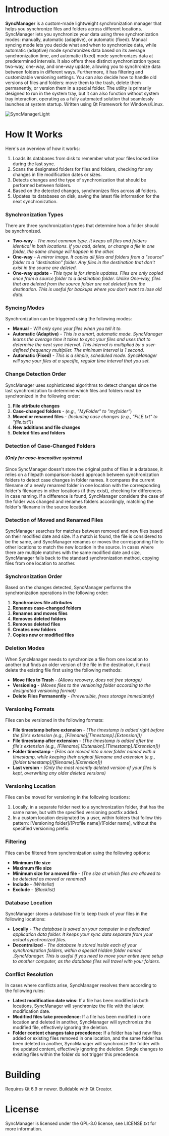 # Introduction

**SyncManager** is a custom-made lightweight synchronization manager that helps you synchronize files and folders across different locations. SyncManager lets you synchronize your data using three synchronization modes: manually, automatic (adaptive), or automatic (fixed). Manual syncing mode lets you decide what and when to synchronize data, while automatic (adaptive) mode synchronizes data based on its average synchronization time, and automatic (fixed) mode synchronizes data at predetermined intervals. It also offers three distinct synchronization types: two-way, one-way, and one-way update, allowing you to synchronize data between folders in different ways. Furthermore, it has filtering and customizable versioning settings. You can also decide how to handle old versions of files and folders: move them to the trash, delete them permanently, or version them in a special folder. The utility is primarily designed to run in the system tray, but it can also function without system tray interaction, operating as a fully automated solution that seamlessly launches at system startup. Written using Qt Framework for Windows/Linux.

![SyncManagerLight](https://github.com/user-attachments/assets/10558a09-0d79-4a14-9be5-627cf785b0f9)

# How It Works
Here's an overview of how it works:
1. Loads its databases from disk to remember what your files looked like during the last sync.
1. Scans the designated folders for files and folders, checking for any changes in file modification dates or sizes.
1. Detects changes and the type of synchronization that should be performed between folders.
1. Based on the detected changes, synchronizes files across all folders.
1. Updates its databases on disk, saving the latest file information for the next synchronization.
### Synchronization Types
There are three synchronization types that determine how a folder should be synchronized.
- **Two-way** - *The most common type. It keeps all files and folders identical in both locations. If you add, delete, or change a file in one folder, the same change will happen in the other.*
- **One-way** - *A mirror image. It copies all files and folders from a "source" folder to a "destination" folder. Any files in the destination that don't exist in the source are deleted.*
- **One-way update** - *This type is for simple updates. Files are only copied once from a source folder to a destination folder. Unlike One-way, files that are deleted from the source folder are not deleted from the destination. This is useful for backups where you don't want to lose old data.*
### Syncing Modes
Synchronization can be triggered using the following modes:
- **Manual** - *Will only sync your files when you tell it to.*
- **Automatic (Adaptive)** - *This is a smart, automatic mode. SyncManager learns the average time it takes to sync your files and uses that to determine the next sync interval. This interval is multiplied by a user-defined frequency multiplier. The minimum interval is 1 second.*
- **Automatic (Fixed)** - *This is a simple, scheduled mode. SyncManager will sync your files at a specific, regular time interval that you set.*
### Change Detection Order
SyncManager uses sophisticated algorithms to detect changes since the last synchronization to determine which files and folders must be synchronized in the following order:
1. **File attribute changes**
1. **Case-changed folders** - *(e.g., "MyFolder" to "myfolder"*)
1. **Moved or renamed files** - *(Including case changes (e.g., "FILE.txt" to "file.txt")*)
1. **New additions and file changes**
1. **Deleted files and folders**
### Detection of Case-Changed Folders
#### *(Only for case-insensitive systems)*
Since SyncManager doesn't store the original paths of files in a database, it relies on a filepath comparison-based approach between synchronization folders to detect case changes in folder names. It compares the current filename of a newly renamed folder in one location with the corresponding folder's filenames in other locations (if they exist), checking for differences in case naming. If a difference is found, SyncManager considers the case of the folder was changed and renames folders accordingly, matching the folder's filename in the source location.
### Detection of Moved and Renamed Files
SyncManager searches for matches between removed and new files based on their modified date and size. If a match is found, the file is considered to be the same, and SyncManager renames or moves the corresponding file to other locations to match the new location in the source. In cases where there are multiple matches with the same modified date and size, SyncManager falls back to the standard synchronization method, copying files from one location to another.
### Synchronization Order
Based on the changes detected, SyncManager performs the synchronization operations in the following order:
1. **Synchronizes file attributes**
1. **Renames case-changed folders**
1. **Renames and moves files**
1. **Removes deleted folders**
1. **Removes deleted files**
1. **Creates new folders**
1. **Copies new or modified files**
### Deletion Modes
When SyncManager needs to synchronize a file from one location to another but finds an older version of the file in the destination, it must delete the existing file first using the following methods:
- **Move files to Trash** - *(Allows recovery, does not free storage)*
- **Versioning** - *(Moves files to the versioning folder according to the designated versioning format)*
- **Delete Files Permanently** - *(Irreversible, frees storage immediately)*  
### Versioning Formats
Files can be versioned in the following formats:
- **File timestamp before extension** - *(The timestamp is added right before the file's extension (e.g., [Filename][Timestamp].[Extension]))*
- **File timestamp after extension** - *(The timestamp is added after the file's extension (e.g., [Filename].[Extension].[Timestamp].[Extension]))*
- **Folder timestamp** - *(Files are moved into a new folder named with a timestamp, while keeping their original filename and extension (e.g., [folder timestamp]/[filename].[Extension]))*
- **Last version** - *(Only the most recently deleted version of your files is kept, overwriting any older deleted versions)*
### Versioning Location
Files can be moved for versioning in the following locations:
1. Locally, in a separate folder next to a synchronization folder, that has the same name, but with the specified versioning postfix added.
2. In a custom location designated by a user, within folders that follow this pattern: [Versioning folder]/[Profile name]/[Folder name], without the specified versioning prefix.
### Filtering
Files can be filtered from synchronization using the following options:
- **Minimum file size**
- **Maximum file size**
- **Minimum size for a moved file** - *(The size at which files are allowed to be detected as moved or renamed)*
- **Include** - *(Whitelist)*
- **Exclude** - *(Blacklist)*
### Database Location
SyncManager stores a database file to keep track of your files in the following locations:
- **Locally** - *The database is saved on your computer in a dedicated application data folder. It keeps your sync data separate from your actual synchronized files.*
- **Decentralized** - *The database is stored inside each of your synchronization folders, within a special hidden folder named .SyncManager. This is useful if you need to move your entire sync setup to another computer, as the database files will travel with your folders.*
### Conflict Resolution
In cases where conflicts arise, SyncManager resolves them according to the following rules:
- **Latest modification date wins:** If a file has been modified in both locations, SyncManager will synchronize the file with the latest modification date.
- **Modified files take precedence:** If a file has been modified in one location and deleted in another, SyncManager will synchronize the modified file, effectively ignoring the deletion.
- **Folder content changes take precedence:** If a folder has had new files added or existing files removed in one location, and the same folder has been deleted in another, SyncManager will synchronize the folder with the updated content, effectively ignoring the deletion. Single changes to existing files within the folder do not trigger this precedence.
# Building
Requires Qt 6.9 or newer. Buildable with Qt Creator.

# License
SyncManager is licensed under the GPL-3.0 license, see LICENSE.txt for more information.


